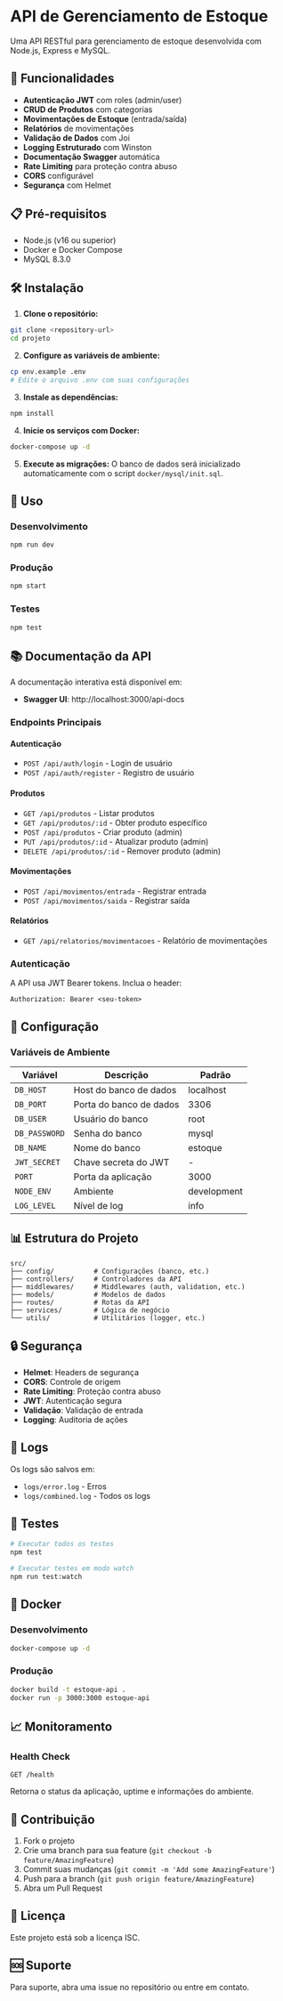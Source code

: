# API de Gerenciamento de Estoque

Uma API RESTful para gerenciamento de estoque desenvolvida com Node.js, Express e MySQL.

## 🚀 Funcionalidades

- **Autenticação JWT** com roles (admin/user)
- **CRUD de Produtos** com categorias
- **Movimentações de Estoque** (entrada/saída)
- **Relatórios** de movimentações
- **Validação de Dados** com Joi
- **Logging Estruturado** com Winston
- **Documentação Swagger** automática
- **Rate Limiting** para proteção contra abuso
- **CORS** configurável
- **Segurança** com Helmet

## 📋 Pré-requisitos

- Node.js (v16 ou superior)
- Docker e Docker Compose
- MySQL 8.3.0

## 🛠️ Instalação

1. **Clone o repositório:**
```bash
git clone <repository-url>
cd projeto
```

2. **Configure as variáveis de ambiente:**
```bash
cp env.example .env
# Edite o arquivo .env com suas configurações
```

3. **Instale as dependências:**
```bash
npm install
```

4. **Inicie os serviços com Docker:**
```bash
docker-compose up -d
```

5. **Execute as migrações:**
O banco de dados será inicializado automaticamente com o script `docker/mysql/init.sql`.

## 🚀 Uso

### Desenvolvimento
```bash
npm run dev
```

### Produção
```bash
npm start
```

### Testes
```bash
npm test
```

## 📚 Documentação da API

A documentação interativa está disponível em:
- **Swagger UI**: http://localhost:3000/api-docs

### Endpoints Principais

#### Autenticação
- `POST /api/auth/login` - Login de usuário
- `POST /api/auth/register` - Registro de usuário

#### Produtos
- `GET /api/produtos` - Listar produtos
- `GET /api/produtos/:id` - Obter produto específico
- `POST /api/produtos` - Criar produto (admin)
- `PUT /api/produtos/:id` - Atualizar produto (admin)
- `DELETE /api/produtos/:id` - Remover produto (admin)

#### Movimentações
- `POST /api/movimentos/entrada` - Registrar entrada
- `POST /api/movimentos/saida` - Registrar saída

#### Relatórios
- `GET /api/relatorios/movimentacoes` - Relatório de movimentações

### Autenticação

A API usa JWT Bearer tokens. Inclua o header:
```
Authorization: Bearer <seu-token>
```

## 🔧 Configuração

### Variáveis de Ambiente

| Variável | Descrição | Padrão |
|----------|-----------|--------|
| `DB_HOST` | Host do banco de dados | localhost |
| `DB_PORT` | Porta do banco de dados | 3306 |
| `DB_USER` | Usuário do banco | root |
| `DB_PASSWORD` | Senha do banco | mysql |
| `DB_NAME` | Nome do banco | estoque |
| `JWT_SECRET` | Chave secreta do JWT | - |
| `PORT` | Porta da aplicação | 3000 |
| `NODE_ENV` | Ambiente | development |
| `LOG_LEVEL` | Nível de log | info |

## 📊 Estrutura do Projeto

```
src/
├── config/          # Configurações (banco, etc.)
├── controllers/     # Controladores da API
├── middlewares/     # Middlewares (auth, validation, etc.)
├── models/          # Modelos de dados
├── routes/          # Rotas da API
├── services/        # Lógica de negócio
└── utils/           # Utilitários (logger, etc.)
```

## 🔒 Segurança

- **Helmet**: Headers de segurança
- **CORS**: Controle de origem
- **Rate Limiting**: Proteção contra abuso
- **JWT**: Autenticação segura
- **Validação**: Validação de entrada
- **Logging**: Auditoria de ações

## 📝 Logs

Os logs são salvos em:
- `logs/error.log` - Erros
- `logs/combined.log` - Todos os logs

## 🧪 Testes

```bash
# Executar todos os testes
npm test

# Executar testes em modo watch
npm run test:watch
```

## 🐳 Docker

### Desenvolvimento
```bash
docker-compose up -d
```

### Produção
```bash
docker build -t estoque-api .
docker run -p 3000:3000 estoque-api
```

## 📈 Monitoramento

### Health Check
```
GET /health
```

Retorna o status da aplicação, uptime e informações do ambiente.

## 🤝 Contribuição

1. Fork o projeto
2. Crie uma branch para sua feature (`git checkout -b feature/AmazingFeature`)
3. Commit suas mudanças (`git commit -m 'Add some AmazingFeature'`)
4. Push para a branch (`git push origin feature/AmazingFeature`)
5. Abra um Pull Request

## 📄 Licença

Este projeto está sob a licença ISC.

## 🆘 Suporte

Para suporte, abra uma issue no repositório ou entre em contato. 